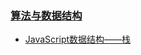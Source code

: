 ### [算法与数据结构](https://github.com/staven630/blog/tree/master/%E6%8E%A2%E7%B4%A2ES6)

* [JavaScript数据结构——栈](https://github.com/staven630/blog/tree/master/%E7%AE%97%E6%B3%95%E4%B8%8E%E6%95%B0%E6%8D%AE%E7%BB%93%E6%9E%84/JavaScript%E6%95%B0%E6%8D%AE%E7%BB%93%E6%9E%84%E2%80%94%E2%80%94%E6%A0%88.md)
